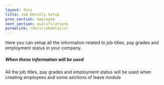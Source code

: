 ```yaml
---
layout: docs
title: Job Details Setup
prev_section: employee
next_section: qualifications
permalink: /docs/jobdetails/
---
```

Here you can setup all the information related to job titles, pay grades and employment status in your company.
 
<div class="note info">
  <h5>When these information will be used</h5>
  <p>All the job titles, pay grades and employment status will be used when creating employees and some sections of leave module</p>
</div>




